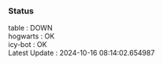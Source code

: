 ### Status


table : DOWN  
hogwarts : OK  
icy-bot : OK  
Latest Update : 2024-10-16 08:14:02.654987
